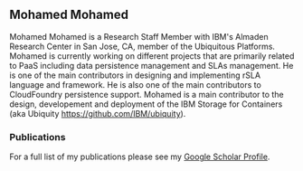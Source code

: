 ## Mohamed Mohamed

Mohamed Mohamed is a Research Staff Member with IBM's Almaden Research Center in San Jose, CA, member of the Ubiquitous Platforms. Mohamed is currently working on different projects that are primarily related to PaaS including data persistence management and SLAs management. He is one of the main contributors in designing and implementing rSLA language and framework. He is also one of the main contributors to CloudFoundry persistence support. Mohamed is a main contributor to the design, developement and deployment of the IBM Storage for Containers (aka Ubiquity https://github.com/IBM/ubiquity). 

### Publications

For a full list of my publications please see my [Google Scholar Profile](https://goo.gl/K5jNhg).
